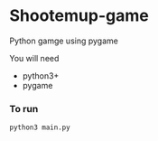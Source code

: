 # Shootemup-game
Python gamge using pygame

You will need 
- python3+
- pygame

### To run 
```
python3 main.py
```
